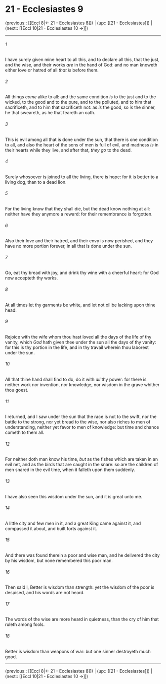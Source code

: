 # 21 - Ecclesiastes 9

(previous:: [[Eccl 8|← 21 - Ecclesiastes 8]]) | (up:: [[21 - Ecclesiastes]]) | (next:: [[Eccl 10|21 - Ecclesiastes 10 →]])

***


###### 1 
I have surely given mine heart to all this, and to declare all this, that the just, and the wise, and their works _are_ in the hand of God: and no man knoweth either love or hatred of all _that is_ before them. 

###### 2 
All things _come_ alike to all: and the same condition _is_ to the just and to the wicked, to the good and to the pure, and to the polluted, and to him that sacrificeth, and to him that sacrificeth not: as _is_ the good, so _is_ the sinner, he that sweareth, as he that feareth an oath. 

###### 3 
This is evil among all that is done under the sun, that there is one condition to all, and also the heart of the sons of men is full of evil, and madness _is_ in their hearts while they live, and after that, _they go_ to the dead. 

###### 4 
Surely whosoever is joined to all the living, there is hope: for it is better to a living dog, than to a dead lion. 

###### 5 
For the living know that they shall die, but the dead know nothing at all: neither have they anymore a reward: for their remembrance is forgotten. 

###### 6 
Also their love and their hatred, and their envy is now perished, and they have no more portion forever, in all that is done under the sun. 

###### 7 
Go, eat thy bread with joy, and drink thy wine with a cheerful heart: for God now accepteth thy works. 

###### 8 
At all times let thy garments be white, and let not oil be lacking upon thine head. 

###### 9 
Rejoice with the wife whom thou hast loved all the days of the life of thy vanity, which _God_ hath given thee under the sun all the days of thy vanity: for this is thy portion in the life, and in thy travail wherein thou laborest under the sun. 

###### 10 
All that thine hand shall find to do, do it with _all_ thy power: for there is neither work nor invention, nor knowledge, nor wisdom in the grave whither thou goest. 

###### 11 
I returned, and I saw under the sun that the race is not to the swift, nor the battle to the strong, nor yet bread to the wise, nor also riches to men of understanding, neither yet favor to men of knowledge: but time and chance cometh to them all. 

###### 12 
For neither doth man know his time, _but_ as the fishes which are taken in an evil net, and as the birds that are caught in the snare: so are the children of men snared in the evil time, when it falleth upon them suddenly. 

###### 13 
I have also seen this wisdom under the sun, and it is great unto me. 

###### 14 
A little city and few men in it, and a great King came against it, and compassed it about, and built forts against it. 

###### 15 
And there was found therein a poor and wise man, and he delivered the city by his wisdom, but none remembered this poor man. 

###### 16 
Then said I, Better is wisdom than strength: yet the wisdom of the poor is despised, and his words are not heard. 

###### 17 
The words of the wise are more heard in quietness, than the cry of him that ruleth among fools. 

###### 18 
Better is wisdom than weapons of war: but one sinner destroyeth much good.

***

(previous:: [[Eccl 8|← 21 - Ecclesiastes 8]]) | (up:: [[21 - Ecclesiastes]]) | (next:: [[Eccl 10|21 - Ecclesiastes 10 →]])
